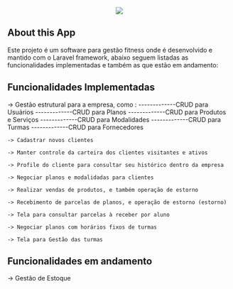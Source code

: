 <p align="center"><img src="https://laravel.com/assets/img/components/logo-laravel.svg"></p>
  
## About this App

<p>
	Este projeto é um software para gestão fitness onde é desenvolvido e mantido com o Laravel framework, abaixo seguem listadas as funcionalidades implementadas e também as que estão em andamento:
</p>

<h2>Funcionalidades Implementadas</h2>
	
<p>	
	-> Gestão estrutural para a empresa, como : 
	-------------CRUD para Usuários 
	-------------CRUD para Planos  
	-------------CRUD para Produtos e Serviços 
	-------------CRUD para Modalidades 
	-------------CRUD para Turmas 	
	-------------CRUD para Fornecedores 	

	-> Cadastrar novos clientes

	-> Manter controle da carteira dos clientes visitantes e ativos

	-> Profile do cliente para consultar seu histórico dentro da empresa

	-> Negociar planos e modalidadas para clientes 
	
	-> Realizar vendas de produtos, e também operação de estorno 

	-> Recebimento de parcelas de planos, e operação de estorno (estorno) 

	-> Tela para consultar parcelas à receber por aluno

	-> Negociar planos com horários fixos de turmas 

	-> Tela para Gestão das turmas 
</p>

<h2>Funcionalidades em andamento</h2>

<p>	
	-> Gestão de Estoque 
</p>
  